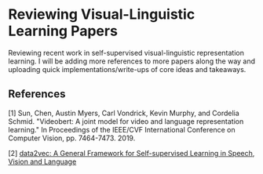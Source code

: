 # Reviewing Visual-Linguistic Learning Papers 
<!---
[![Open in
Colab](https://colab.research.google.com/assets/colab-badge.svg)](https://colab.research.google.com/github/YooPaul/visual_linguistic_learning/blob/master/.ipynb)<br>
-->

Reviewing recent work in self-supervised visual-linguistic representation learning. I will be adding more references to
more papers along the way and uploading quick implementations/write-ups of core ideas and takeaways.  


## References

[1] Sun, Chen, Austin Myers, Carl Vondrick, Kevin Murphy, and Cordelia Schmid. "Videobert: A joint model for video and language representation learning." In Proceedings of the IEEE/CVF International Conference on Computer Vision, pp. 7464-7473. 2019.

[2] [data2vec: A General Framework for Self-supervised Learning in Speech, Vision and Language](https://scontent-ssn1-1.xx.fbcdn.net/v/t39.8562-6/271974914_483120576492438_4239522333319653600_n.pdf?_nc_cat=107&ccb=1-5&_nc_sid=ae5e01&_nc_ohc=HLSTIdOnYI4AX-HIZcp&_nc_ht=scontent-ssn1-1.xx&oh=00_AT9kvs4RGToDPJEwMz5Yjr8GeM5T0RMDwj49D-wNqjBMjQ&oe=61F00351)

